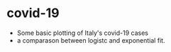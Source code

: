 # covid-19

- Some basic plotting of Italy's covid-19 cases 
- a comparason between logistc and exponential fit.
